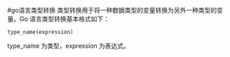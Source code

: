 #go语言类型转换
类型转换用于将一种数据类型的变量转换为另外一种类型的变量。Go 语言类型转换基本格式如下：

    type_name(expression)
type_name 为类型，expression 为表达式。